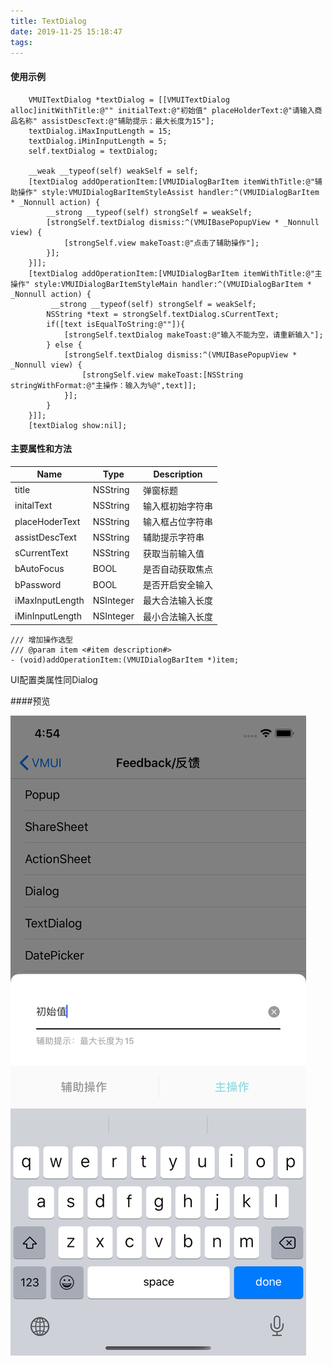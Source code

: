 ```yaml
---
title: TextDialog
date: 2019-11-25 15:18:47
tags:
---
```

#### 使用示例

```
    VMUITextDialog *textDialog = [[VMUITextDialog alloc]initWithTitle:@"" initialText:@"初始值" placeHolderText:@"请输入商品名称" assistDescText:@"辅助提示：最大长度为15"];
    textDialog.iMaxInputLength = 15;
    textDialog.iMinInputLength = 5;
    self.textDialog = textDialog;
    
    __weak __typeof(self) weakSelf = self;
    [textDialog addOperationItem:[VMUIDialogBarItem itemWithTitle:@"辅助操作" style:VMUIDialogBarItemStyleAssist handler:^(VMUIDialogBarItem * _Nonnull action) {
        __strong __typeof(self) strongSelf = weakSelf;
        [strongSelf.textDialog dismiss:^(VMUIBasePopupView * _Nonnull view) {
            [strongSelf.view makeToast:@"点击了辅助操作"];
        }];
    }]];
    [textDialog addOperationItem:[VMUIDialogBarItem itemWithTitle:@"主操作" style:VMUIDialogBarItemStyleMain handler:^(VMUIDialogBarItem * _Nonnull action) {
         __strong __typeof(self) strongSelf = weakSelf;
        NSString *text = strongSelf.textDialog.sCurrentText;
        if([text isEqualToString:@""]){
            [strongSelf.textDialog makeToast:@"输入不能为空，请重新输入"];
        } else {
            [strongSelf.textDialog dismiss:^(VMUIBasePopupView * _Nonnull view) {
                [strongSelf.view makeToast:[NSString stringWithFormat:@"主操作：输入为%@",text]];
            }];
        }
    }]];
    [textDialog show:nil];
```



#### 主要属性和方法

| Name            | Type      | Description      |
| --------------- | --------- | ---------------- |
| title           | NSString  | 弹窗标题         |
| initalText      | NSString  | 输入框初始字符串 |
| placeHoderText  | NSString  | 输入框占位字符串 |
| assistDescText  | NSString  | 辅助提示字符串   |
| sCurrentText    | NSString  | 获取当前输入值   |
| bAutoFocus      | BOOL      | 是否自动获取焦点 |
| bPassword       | BOOL      | 是否开启安全输入 |
| iMaxInputLength | NSInteger | 最大合法输入长度 |
| iMinInputLength | NSInteger | 最小合法输入长度 |

```
/// 增加操作选型
/// @param item <#item description#>
- (void)addOperationItem:(VMUIDialogBarItem *)item;
```

UI配置类属性同Dialog



####预览

![TextDialog](images/TextDialog.png)